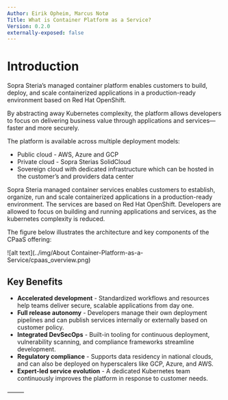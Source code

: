 ```yaml
---
Author: Eirik Opheim, Marcus Notø
Title: What is Container Platform as a Service?
Version: 0.2.0
externally-exposed: false
---
```

# Introduction
Sopra Steria’s managed container platform enables customers to build, deploy, and scale containerized applications in a production-ready environment based on Red Hat OpenShift.

By abstracting away Kubernetes complexity, the platform allows developers to focus on delivering business value through applications and services—faster and more securely.

The platform is available across multiple deployment models:

* Public cloud - AWS, Azure and GCP
* Private cloud - Sopra Sterias SolidCloud
* Sovereign cloud with dedicated infrastructure which can be hosted in the customer’s and providers data center

Sopra Steria managed container services enables customers to establish, organize, run and scale containerized applications in a production-ready environment. The services are based on Red Hat OpenShift. Developers are allowed to focus on building and running applications and services, as the kubernetes complexity is reduced. 

The figure below illustrates the architecture and key components of the CPaaS offering:

![alt text](../img/About Container-Platform-as-a-Service/cpaas_overview.png)

## Key Benefits

* **Accelerated development** - Standardized workflows and resources help teams deliver secure, scalable applications from day one.
* **Full release autonomy** - Developers manage their own deployment pipelines and can publish services internally or externally based on customer policy.
* **Integrated DevSecOps** - Built-in tooling for continuous deployment, vulnerability scanning, and compliance frameworks streamline development.
* **Regulatory compliance** - Supports data residency in national clouds, and can also be deployed on hyperscalers like GCP, Azure, and AWS.
* **Expert-led service evolution** - A dedicated Kubernetes team continuously improves the platform in response to customer needs.

⸻

